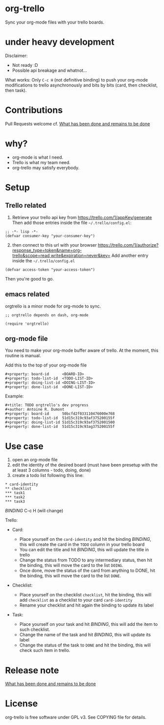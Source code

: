 org-trello
==========

Sync your org-mode files with your trello boards.

# under heavy development

Disclaimer:
- Not ready :D
- Possible api breakage and whatnot...

What works:
Only `C-c H` (not definitive binding) to push your org-mode modifications to trello asynchronously and bits by bits
(card, then checklist, then task).

# Contributions

Pull Requests welcome
cf. [What has been done and remains to be done](./TODO.org)

# why?

- org-mode is what I need.
- Trello is what my team need.
- org-trello may satisfy everybody.

# Setup

## Trello related

1) Retrieve your trello api key from https://trello.com/1/appKey/generate
Then add those entries inside the file `~/.trello/config.el`:

```emacs-lisp
;; -*- lisp -*-
(defvar consumer-key "your-consumer-key")
```

2) then connect to this url with your browser
https://trello.com/1/authorize?response_type=token&name=org-trello&scope=read,write&expiration=never&key=<consumer-key>
Add another entry inside the `~/.trello/config.el`

```emacs-lisp
(defvar access-token "your-access-token")
```

Then you're good to go.

## emacs related

orgtrello is a minor mode for org-mode to sync.

``` emacs-lisp
;; orgtrello depends on dash, org-mode

(require 'orgtrello)
```

## org-mode file

You need to make your org-mode buffer aware of trello.
At the moment, this routine is manual.

Add this to the top of your org-mode file

```org-mode
#+property: board-id      <BOARD-ID>
#+property: todo-list-id  <TODO-LIST-ID>
#+property: doing-list-id <DOING-LIST-ID>
#+property: done-list-id  <DONE-LIST-ID>
```

Example:

```org-mode
#+title: TODO orgtrello's dev progress
#+author: Antoine R. Dumont
#+property: board-id      50bcfd2f033110476000e768
#+property: todo-list-id  51d15c319c93af375200155f
#+property: doing-list-id 51d15c319c93af3752001500
#+property: done-list-id  51d15c319c93ag375200155f
```

# Use case

1. open an org-mode file
2. edit the identity of the desired board (must have been presetup with the at least 3 columns - todo, doing, done)
3. create a todo list following this line:

```org-mode
* card-identity
** checklist
*** task1
*** task2
*** task3
```

*BINDING* C-c H (will change)

Trello:
- Card:
  - Place yourself on the `card-identity` and hit the binding *BINDING*, this will create the card in the `TODO` column in your trello board
  - You can edit the title and hit *BINDING*, this will update the title in trello
  - Change the status from TODO to any intermediary status, then hit the binding, this will move the card to the list `DOING`.
  - Once done, move the status of the card from anything to DONE, hit the binding, this will move the card to the list `DONE`.
- Checklist:
  - Place yourself on the checklist `checklist`, hit the binding, this will add `checklist` as a checklist to your card `card-identity`
  - Rename your checklist and hit again the binding to update its label

- Task:
  - Place yourself on your task and hit *BINDING*, this will add the item to such checklist.
  - Change the name of the task and hit *BINDING*, this will update its label
  - Change the status of the task to `DONE` and hit the binding, this will check such item in trello.

# Release note

[What has been done and remains to be done](./TODO.org)

# License

org-trello is free software under GPL v3. See COPYING file for details.
